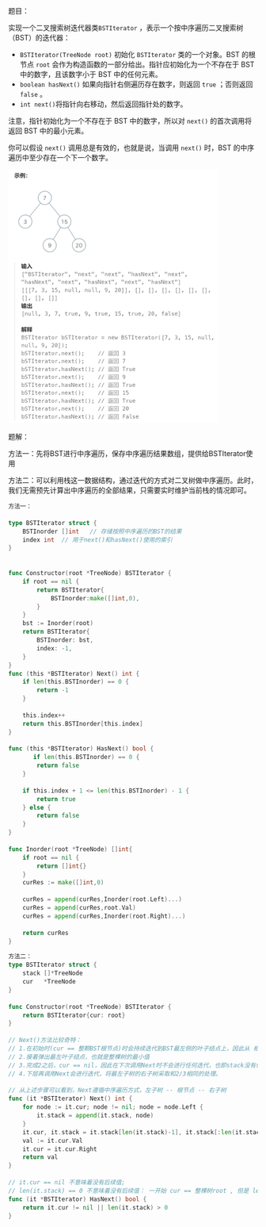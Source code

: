 题目：

实现一个二叉搜索树迭代器类`BSTIterator` ，表示一个按中序遍历二叉搜索树（BST）的迭代器：

- `BSTIterator(TreeNode root)` 初始化 `BSTIterator` 类的一个对象。BST 的根节点 `root` 会作为构造函数的一部分给出。指针应初始化为一个不存在于 BST 中的数字，且该数字小于 BST 中的任何元素。
- `boolean hasNext()` 如果向指针右侧遍历存在数字，则返回 `true` ；否则返回 `false` 。
- `int next()`将指针向右移动，然后返回指针处的数字。

注意，指针初始化为一个不存在于 BST 中的数字，所以对 `next()` 的首次调用将返回 BST 中的最小元素。

你可以假设 `next()` 调用总是有效的，也就是说，当调用 `next()` 时，BST 的中序遍历中至少存在一个下一个数字。

<img src="173.二叉搜索树迭代器.assets/image-20230830190342899.png" alt="image-20230830190342899" style="zoom:50%;" />

题解：

方法一：先将BST进行中序遍历，保存中序遍历结果数组，提供给BSTIterator使用

方法二：可以利用栈这一数据结构，通过迭代的方式对二叉树做中序遍历。此时，我们无需预先计算出中序遍历的全部结果，只需要实时维护当前栈的情况即可。

```go
方法一：

type BSTIterator struct {
    BSTInorder []int   // 存储按照中序遍历的BST的结果
    index int  // 用于next()和hasNext()使用的索引
}


func Constructor(root *TreeNode) BSTIterator {
    if root == nil {
        return BSTIterator{
            BSTInorder:make([]int,0),
        }
    }
    bst := Inorder(root)
    return BSTIterator{
        BSTInorder: bst,
        index: -1,
    }
}
func (this *BSTIterator) Next() int {
    if len(this.BSTInorder) == 0 {
        return -1
    }

    this.index++
    return this.BSTInorder[this.index]
}

func (this *BSTIterator) HasNext() bool {
       if len(this.BSTInorder) == 0 {
        return false
    }

    if this.index + 1 <= len(this.BSTInorder) - 1 {
        return true
    } else {
        return false
    }
}

func Inorder(root *TreeNode) []int{
    if root == nil {
        return []int{}
    }
    curRes := make([]int,0)

    curRes = append(curRes,Inorder(root.Left)...)
    curRes = append(curRes,root.Val)
    curRes = append(curRes,Inorder(root.Right)...) 

    return curRes
}
```

```go
方法二：
type BSTIterator struct {
    stack []*TreeNode
    cur   *TreeNode
}

func Constructor(root *TreeNode) BSTIterator {
    return BSTIterator{cur: root}
}

// Next()方法比较奇特：
// 1.在初始时(cur == 整颗BST根节点)时会持续迭代到BST最左侧的叶子结点上，因此从 根节点 --> 最左叶子结点路径所有节点值入栈
// 2.接着弹出最左叶子结点，也就是整棵树的最小值
// 3.完成2之后，cur == nil，因此在下次调用Next时不会进行任何迭代，也即stack没有任何增加节点。并且会返回最左叶子结点的父节点，也就是最左子树的根节点(2时返回了最左子树的左孩子)，此时cur == mostLeftTree.Right，也就是最左子树的右孩子。
// 4.下层再调用Next会进行迭代，将最左子树的右子树采取和2/3相同的处理。

// 从上述步骤可以看到，Next遵循中序遍历方式，左子树 -- 根节点 -- 右子树
func (it *BSTIterator) Next() int {
    for node := it.cur; node != nil; node = node.Left {  
        it.stack = append(it.stack, node)
    }
    it.cur, it.stack = it.stack[len(it.stack)-1], it.stack[:len(it.stack)-1]
    val := it.cur.Val
    it.cur = it.cur.Right
    return val
}

// it.cur == nil 不意味着没有后续值;
// len(it.stack) == 0 不意味着没有后续值： 一开始 cur == 整棵树root , 但是 len(it.stack) == 0 
func (it *BSTIterator) HasNext() bool {
    return it.cur != nil || len(it.stack) > 0
}
```

